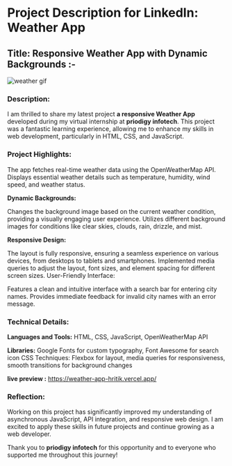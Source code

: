 # Project Description for LinkedIn: Weather App

## Title: Responsive Weather App with Dynamic Backgrounds :-

![weather gif](https://cdn.dribbble.com/users/28455/screenshots/1389791/weather.gif)


### Description:

I am thrilled to share my latest project **a responsive Weather App** developed during my virtual internship at **priodigy infotech**. This project was a fantastic learning experience, allowing me to enhance my skills in web development, particularly in HTML, CSS, and JavaScript.

### Project Highlights:

The app fetches real-time weather data using the OpenWeatherMap API.
Displays essential weather details such as temperature, humidity, wind speed, and weather status.

**Dynamic Backgrounds:**

Changes the background image based on the current weather condition, providing a visually engaging user experience.
Utilizes different background images for conditions like clear skies, clouds, rain, drizzle, and mist.

**Responsive Design:**

The layout is fully responsive, ensuring a seamless experience on various devices, from desktops to tablets and smartphones.
Implemented media queries to adjust the layout, font sizes, and element spacing for different screen sizes.
User-Friendly Interface:

Features a clean and intuitive interface with a search bar for entering city names.
Provides immediate feedback for invalid city names with an error message.

### Technical Details:

**Languages and Tools:** HTML, CSS, JavaScript, OpenWeatherMap API

**Libraries:** Google Fonts for custom typography, Font Awesome for search icon
CSS Techniques: Flexbox for layout, media queries for responsiveness, smooth transitions for background changes

**live preview :**
https://weather-app-hritik.vercel.app/

### Reflection:
Working on this project has significantly improved my understanding of asynchronous JavaScript, API integration, and responsive web design. I am excited to apply these skills in future projects and continue growing as a web developer.

Thank you to **priodigy infotech** for this opportunity and to everyone who supported me throughout this journey!
